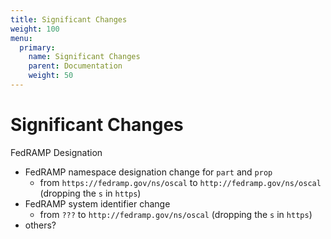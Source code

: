 ```yaml
---
title: Significant Changes
weight: 100
menu:
  primary:
    name: Significant Changes
    parent: Documentation
    weight: 50
---
```

# Significant Changes

FedRAMP Designation

- FedRAMP namespace designation change for `part` and `prop`
  - from `https://fedramp.gov/ns/oscal` to `http://fedramp.gov/ns/oscal` (dropping the `s` in `https`)
- FedRAMP system identifier change
  - from `???` to `http://fedramp.gov/ns/oscal` (dropping the `s` in `https`)
- others?
